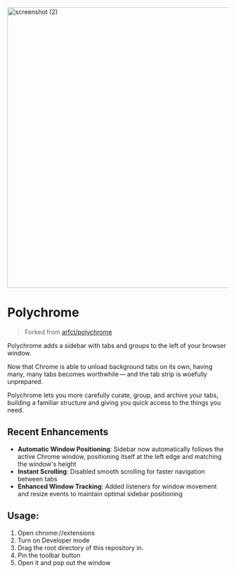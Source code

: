 



<img width="640" alt="screenshot (2)" src="https://user-images.githubusercontent.com/563095/118682983-cfe83f80-b7b5-11eb-998e-83775a107aaf.png">

# Polychrome

> Forked from [arfct/polychrome](https://github.com/arfct/polychrome)

Polychrome adds a sidebar with tabs and groups to the left of your browser window. 

Now that Chrome is able to unload background tabs on its own, having many, many tabs becomes worthwhile — and the tab strip is woefully unprepared.

Polychrome lets you more carefully curate, group, and archive your tabs, building a familiar structure and giving you quick access to the things you need.

## Recent Enhancements

- **Automatic Window Positioning**: Sidebar now automatically follows the active Chrome window, positioning itself at the left edge and matching the window's height
- **Instant Scrolling**: Disabled smooth scrolling for faster navigation between tabs
- **Enhanced Window Tracking**: Added listeners for window movement and resize events to maintain optimal sidebar positioning

## Usage:

1. Open chrome://extensions
2. Turn on Developer mode
3. Drag the root directory of this repository in.
4. Pin the toolbar button
5. Open it and pop out the window

